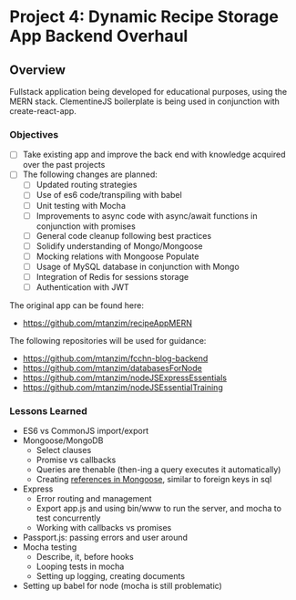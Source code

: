 # Project 4: Dynamic Recipe Storage App Backend Overhaul

## Overview

Fullstack application being developed for educational purposes, using the MERN stack.
ClementineJS boilerplate is being used in conjunction with create-react-app.

### Objectives

- [ ] Take existing app and improve the back end with knowledge acquired over the past projects
- [ ] The following changes are planned:
  - [ ] Updated routing strategies
  - [ ] Use of es6 code/transpiling with babel
  - [ ] Unit testing with Mocha
  - [ ] Improvements to async code with async/await functions in conjunction with promises
  - [ ] General code cleanup following best practices
  - [ ] Solidify understanding of Mongo/Mongoose
  - [ ] Mocking relations with Mongoose Populate
  - [ ] Usage of MySQL database in conjunction with Mongo
  - [ ] Integration of Redis for sessions storage
  - [ ] Authentication with JWT

The original app can be found here:

- <https://github.com/mtanzim/recipeAppMERN>

The following repositories will be used for guidance:

- <https://github.com/mtanzim/fcchn-blog-backend>
- <https://github.com/mtanzim/databasesForNode>
- <https://github.com/mtanzim/nodeJSExpressEssentials>
- <https://github.com/mtanzim/nodeJSEssentialTraining>

### Lessons Learned

- ES6 vs CommonJS import/export
- Mongoose/MongoDB
  - Select clauses
  - Promise vs callbacks
  - Queries are thenable (then-ing a query executes it automatically)
  - Creating [references in Mongoose](http://mongoosejs.com/docs/populate.html), similar to foreign keys in sql
- Express
  - Error routing and management
  - Export app.js and using bin/www to run the server, and mocha to test concurrently
  - Working with callbacks vs promises
- Passport.js: passing errors and user around
- Mocha testing
  - Describe, it, before hooks
  - Looping tests in mocha
  - Setting up logging, creating documents
- Setting up babel for node (mocha is still problematic)

